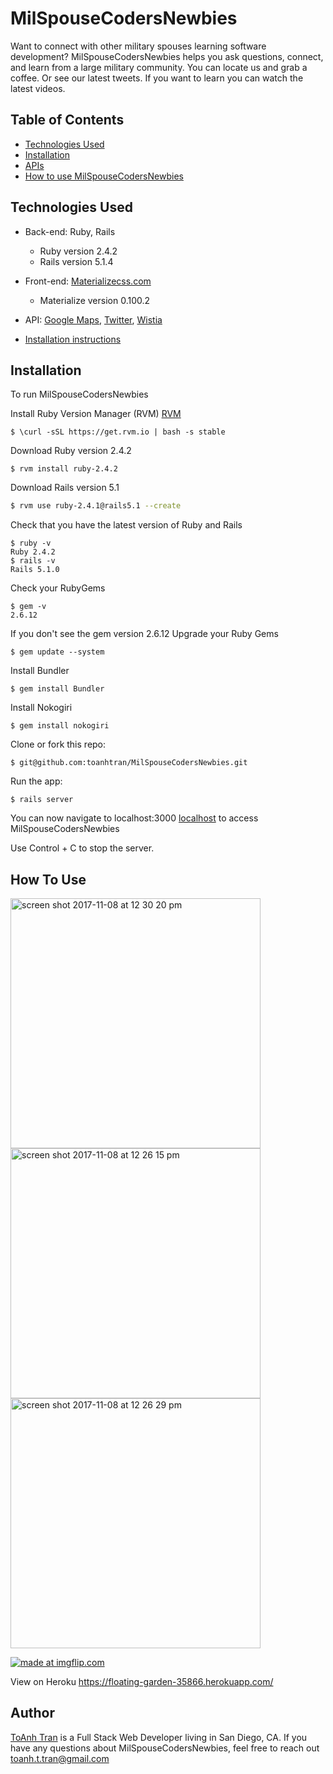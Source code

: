 # MilSpouseCodersNewbies

Want to connect with other military spouses learning software development? MilSpouseCodersNewbies helps you ask questions, connect, and learn from a large military community. You can locate us and grab a coffee. Or see our latest tweets. If you want to learn you can watch the latest videos.

## Table of Contents
* [Technologies Used](#technologies)
* [Installation](#installation)
* [APIs](#apis)
* [How to use MilSpouseCodersNewbies](#howtouse)


## <a name="technologies"></a> Technologies Used
* Back-end: Ruby, Rails
  * Ruby version 2.4.2
  * Rails version 5.1.4

* Front-end: [Materializecss.com](http://materializecss.com/)
  * Materialize version 0.100.2

* <a name="apis"></a> API: [Google Maps](https://developers.google.com/maps/), [Twitter](https://developer.twitter.com/), [Wistia](https://wistia.com)

* [Installation instructions](#installation)

## <a name="installation"></a>Installation
To run MilSpouseCodersNewbies

Install Ruby Version Manager (RVM) [RVM](https://rvm.io/)
```
$ \curl -sSL https://get.rvm.io | bash -s stable

```
Download Ruby version 2.4.2
```
$ rvm install ruby-2.4.2

```


Download Rails version 5.1
```sh
$ rvm use ruby-2.4.1@rails5.1 --create

```

Check that you have the latest version of Ruby and Rails
```
$ ruby -v
Ruby 2.4.2
$ rails -v
Rails 5.1.0

```
Check your RubyGems
```
$ gem -v
2.6.12
```
If you don't see the gem version 2.6.12
Upgrade your Ruby Gems
```
$ gem update --system

```
Install Bundler
```
$ gem install Bundler

```

Install Nokogiri
```
$ gem install nokogiri

```

Clone or fork this repo:
```
$ git@github.com:toanhtran/MilSpouseCodersNewbies.git
```


Run the app:
```
$ rails server

```

You can now navigate to localhost:3000 [localhost](http://localhost:3000) to access MilSpouseCodersNewbies

Use Control + C to stop the server.

## <a name="howtouse"></a>How To Use 
<img width="400" alt="screen shot 2017-11-08 at 12 30 20 pm" src="https://user-images.githubusercontent.com/10580157/32574714-db5b5f6c-c486-11e7-86af-4cbe5acaaafc.png">

<img width="400" alt="screen shot 2017-11-08 at 12 26 15 pm" src="https://user-images.githubusercontent.com/10580157/32574738-eb559f36-c486-11e7-8f23-9a1f33217d8c.png">

<img width="400" alt="screen shot 2017-11-08 at 12 26 29 pm" src="https://user-images.githubusercontent.com/10580157/32574743-f04eebf0-c486-11e7-8cc5-f12ee66ea683.png">

<a href="https://imgflip.com/gif/1z1hoi"><img src="https://i.imgflip.com/1z1hoi.gif" title="made at imgflip.com"/></a>


View on Heroku
https://floating-garden-35866.herokuapp.com/


## Author
[ToAnh Tran](https://www.linkedin.com/in/toanhtran/) is a Full Stack Web Developer living in San Diego, CA.  If you have any questions about MilSpouseCodersNewbies, feel free to reach out toanh.t.tran@gmail.com

